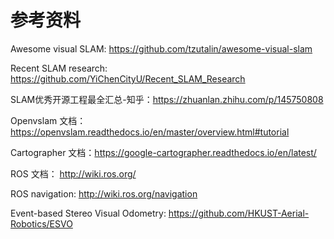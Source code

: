 # 参考资料

Awesome visual SLAM: https://github.com/tzutalin/awesome-visual-slam

Recent SLAM research: https://github.com/YiChenCityU/Recent_SLAM_Research

SLAM优秀开源工程最全汇总-知乎：https://zhuanlan.zhihu.com/p/145750808

Openvslam 文档：https://openvslam.readthedocs.io/en/master/overview.html#tutorial

Cartographer 文档：https://google-cartographer.readthedocs.io/en/latest/

ROS 文档： http://wiki.ros.org/

ROS navigation: http://wiki.ros.org/navigation

Event-based Stereo Visual Odometry: https://github.com/HKUST-Aerial-Robotics/ESVO

